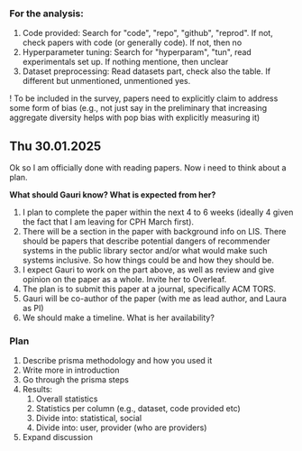 ### For the analysis:

1. Code provided: Search for "code", "repo", "github", "reprod". If not, check papers with code (or generally code). If not, then no
2. Hyperparameter tuning: Search for "hyperparam", "tun", read experimentals set up. If nothing mentione, then unclear
3. Dataset preprocessing: Read datasets part, check also the table. If different but unmentioned, unmentioned yes.


! To be included in the survey, papers need to explicitly claim to address some form of bias (e.g., not just say in the preliminary that increasing aggregate diversity helps with pop bias with explicitly measuring it)

## Thu 30.01.2025
Ok so I am officially done with reading papers. Now i need to think about a plan.

**What should Gauri know? What is expected from her?**
1. I plan to complete the paper within the next 4 to 6 weeks (ideally 4 given the fact that I am leaving for CPH March first).
2. There will be a section in the paper with background info on LIS. There should be papers that describe potential dangers of recommender systems in the public library sector and/or what would make such systems inclusive. So how things could be and how they should be.
3. I expect Gauri to work on the part above, as well as review and give opinion on the paper as a whole. Invite her to Overleaf.
4. The plan is to submit this paper at a journal, specifically ACM TORS.
5. Gauri will be co-author of the paper (with me as lead author, and Laura as PI)
6. We should make a timeline. What is her availability?


### Plan
1. Describe prisma methodology and how you used it
2. Write more in introduction
3. Go through the prisma steps
4. Results:
    1. Overall statistics
    2. Statistics per column (e.g., dataset, code provided etc)
    3. Divide into: statistical, social
    4. Divide into: user, provider (who are providers)
5. Expand discussion
